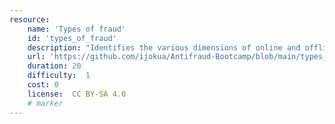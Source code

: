 ```yaml
---
resource:
    name: 'Types of fraud'
    id: 'types_of_fraud'  
    description: "Identifies the various dimensions of online and offline fraud that can be packagaed through"
    url: 'https://github.com/ijokua/Antifraud-Bootcamp/blob/main/types_of_fraud.md'
    duration: 20   
    difficulty:  1  
    cost: 0     
    license:  CC BY-SA 4.0
    # marker
---
```

